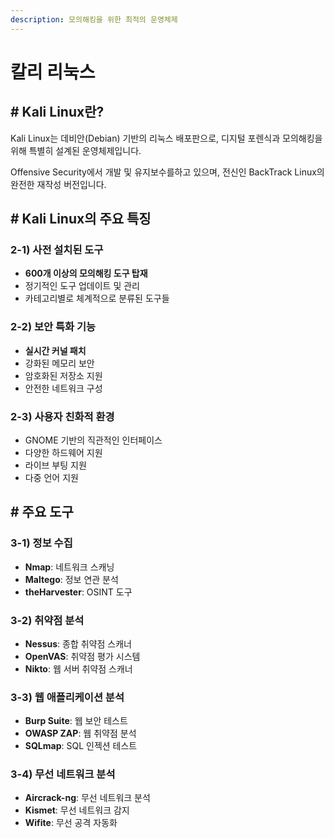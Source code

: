 ```yaml
---
description: 모의해킹을 위한 최적의 운영체제
---
```


# 칼리 리눅스

## # Kali Linux란?

Kali Linux는 데비안(Debian) 기반의 리눅스 배포판으로, 디지털 포렌식과 모의해킹을 위해 특별히 설계된 운영체제입니다.&#x20;

Offensive Security에서 개발 및 유지보수를하고 있으며, 전신인 BackTrack Linux의 완전한 재작성 버전입니다.



## # Kali Linux의 주요 특징

### 2-1)  사전 설치된 도구

* **600개 이상의 모의해킹 도구 탑재**
* 정기적인 도구 업데이트 및 관리
* 카테고리별로 체계적으로 분류된 도구들

### 2-2) 보안 특화 기능

* **실시간 커널 패치**
* 강화된 메모리 보안
* 암호화된 저장소 지원
* 안전한 네트워크 구성

### 2-3) 사용자 친화적 환경

* GNOME 기반의 직관적인 인터페이스
* 다양한 하드웨어 지원
* 라이브 부팅 지원
* 다중 언어 지원



## # 주요 도구

### 3-1) 정보 수집

* **Nmap**: 네트워크 스캐닝
* **Maltego**: 정보 연관 분석
* **theHarvester**: OSINT 도구

### 3-2) 취약점 분석

* **Nessus**: 종합 취약점 스캐너
* **OpenVAS**: 취약점 평가 시스템
* **Nikto**: 웹 서버 취약점 스캐너

### 3-3)  웹 애플리케이션 분석

* **Burp Suite**: 웹 보안 테스트
* **OWASP ZAP**: 웹 취약점 분석
* **SQLmap**: SQL 인젝션 테스트

### 3-4) 무선 네트워크 분석

* **Aircrack-ng**: 무선 네트워크 분석
* **Kismet**: 무선 네트워크 감지
* **Wifite**: 무선 공격 자동화
